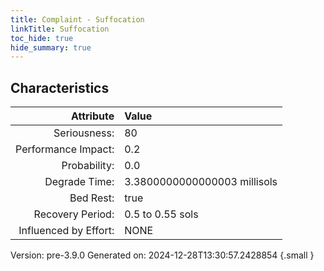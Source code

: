 ```yaml
---
title: Complaint - Suffocation
linkTitle: Suffocation
toc_hide: true
hide_summary: true
---
```


## Characteristics

| Attribute      | Value |
|--------:|:------|
|Seriousness:|80|
|Performance Impact:|0.2|
|Probability:|0.0|
|Degrade Time:|3.3800000000000003 millisols|
|Bed Rest:|true|
|Recovery Period:|0.5 to 0.55 sols|
|Influenced by Effort:|NONE|
 

Version: pre-3.9.0 Generated on: 2024-12-28T13:30:57.2428854
{.small }